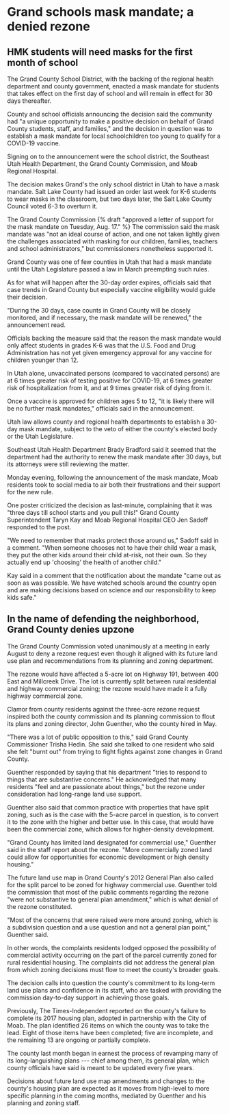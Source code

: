 # Grand schools mask mandate; a denied rezone

## HMK students will need masks for the first month of school

The Grand County School District, with the backing of the regional health department and county government, enacted a mask mandate for students that takes effect on the first day of school and will remain in effect for 30 days thereafter.

County and school officials announcing the decision said the community had "a unique opportunity to make a positive decision on behalf of Grand County students, staff, and families," and the decision in question was to establish a mask mandate for local schoolchildren too young to qualify for a COVID-19 vaccine.

Signing on to the announcement were the school district, the Southeast Utah Health Department, the Grand County Commission, and Moab Regional Hospital.

The decision makes Grand's the only school district in Utah to have a mask mandate. Salt Lake County had issued an order last week for K-6 students to wear masks in the classroom, but two days later, the Salt Lake County Council voted 6-3 to overturn it.

The Grand County Commission {% draft "approved a letter of support for the mask mandate on Tuesday, Aug. 17." %} The commission said the mask mandate was "not an ideal course of action, and one not taken lightly given the challenges associated with masking for our children, families, teachers and school administrators," but commissioners nonetheless supported it.

Grand County was one of few counties in Utah that had a mask mandate until the Utah Legislature passed a law in March preempting such rules.

As for what will happen after the 30-day order expires, officials said that case trends in Grand County but especially vaccine eligibility would guide their decision.

"During the 30 days, case counts in Grand County will be closely monitored, and if necessary, the mask mandate will be renewed," the announcement read.

Officials backing the measure said that the reason the mask mandate would only affect students in grades K-6 was that the U.S. Food and Drug Administration has not yet given emergency approval for any vaccine for children younger than 12.

In Utah alone, unvaccinated persons (compared to vaccinated persons) are at 6 times greater risk of testing positive for COVID-19, at 6 times greater risk of hospitalization from it, and at 9 times greater risk of dying from it.

Once a vaccine is approved for children ages 5 to 12, "it is likely there will be no further mask mandates," officials said in the announcement.

Utah law allows county and regional health departments to establish a 30-day mask mandate, subject to the veto of either the county's elected body or the Utah Legislature.

Southeast Utah Health Department Brady Bradford said it seemed that the department had the authority to renew the mask mandate after 30 days, but its attorneys were still reviewing the matter.

Monday evening, following the announcement of the mask mandate, Moab residents took to social media to air both their frustrations and their support for the new rule.

One poster criticized the decision as last-minute, complaining that it was "three days till school starts and you pull this!" Grand County Superintendent Taryn Kay and Moab Regional Hospital CEO Jen Sadoff responded to the post.

"We need to remember that masks protect those around us," Sadoff said in a comment. "When someone chooses not to have their child wear a mask, they put the other kids around their child at-risk, not their own. So they actually end up 'choosing' the health of another child."

Kay said in a comment that the notification about the mandate "came out as soon as was possible. We have watched schools around the country open and are making decisions based on science and our responsibility to keep kids safe."

## In the name of defending the neighborhood, Grand County denies upzone

The Grand County Commission voted unanimously at a meeting in early August to deny a rezone request even though it aligned with its future land use plan and recommendations from its planning and zoning department.

The rezone would have affected a 5-acre lot on Highway 191, between 400 East and Millcreek Drive. The lot is currently split between rural residential and highway commercial zoning; the rezone would have made it a fully highway commercial zone.

Clamor from county residents against the three-acre rezone request inspired both the county commission and its planning commission to flout its plans and zoning director, John Guenther, who the county hired in May.

"There was a lot of public opposition to this," said Grand County Commissioner Trisha Hedin. She said she talked to one resident who said she felt "burnt out" from trying to fight fights against zone changes in Grand County.

Guenther responded by saying that his department "tries to respond to things that are substantive concerns." He acknowledged that many residents "feel and are passionate about things," but the rezone under consideration had long-range land use support.

Guenther also said that common practice with properties that have split zoning, such as is the case with the 5-acre parcel in question, is to convert it to the zone with the higher and better use. In this case, that would have been the commercial zone, which allows for higher-density development.

"Grand County has limited land designated for commercial use," Guenther said in the staff report about the rezone. "More commercially zoned land could allow for opportunities for economic development or high density housing."

The future land use map in Grand County's 2012 General Plan also called for the split parcel to be zoned for highway commercial use. Guenther told the commission that most of the public comments regarding the rezone "were not substantive to general plan amendment," which is what denial of the rezone constituted.

"Most of the concerns that were raised were more around zoning, which is a subdivision question and a use question and not a general plan point," Guenther said.

In other words, the complaints residents lodged opposed the possibility of commercial activity occurring on the part of the parcel currently zoned for rural residential housing. The complaints did not address the general plan from which zoning decisions must flow to meet the county's broader goals.

The decision calls into question the county's commitment to its long-term land use plans and confidence in its staff, who are tasked with providing the commission day-to-day support in achieving those goals.

Previously, The Times-Independent reported on the county's failure to complete its 2017 housing plan, adopted in partnership with the City of Moab. The plan identified 26 items on which the county was to take the lead. Eight of those items have been completed; five are incomplete, and the remaining 13 are ongoing or partially complete.

The county last month began in earnest the process of revamping many of its long-languishing plans --- chief among them, its general plan, which county officials have said is meant to be updated every five years.

Decisions about future land use map amendments and changes to the county's housing plan are expected as it moves from high-level to more specific planning in the coming months, mediated by Guenther and his planning and zoning staff.
